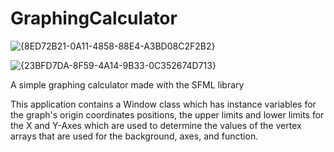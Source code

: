 # GraphingCalculator

![{8ED72B21-0A11-4858-88E4-A3BD08C2F2B2}](https://user-images.githubusercontent.com/56771699/149598407-abb5f8e0-eb38-4dfe-8204-bdbede1b3a64.png)

![{23BFD7DA-8F59-4A14-9B33-0C352674D713}](https://user-images.githubusercontent.com/56771699/149598409-5821195b-6cb8-46ad-b430-54d3a79f95e0.png)

A simple graphing calculator made with the SFML library

This application contains a Window class which has instance variables for the graph's origin coordinates positions, the upper limits and lower limits for the X and Y-Axes
which are used to determine the values of the vertex arrays that are used for the background, axes, and function.
